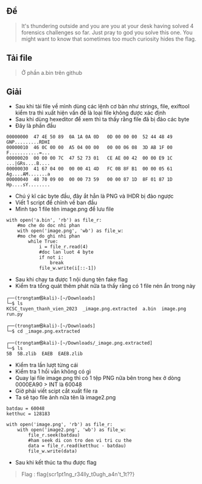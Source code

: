 ## Đề 
> It's thundering outside and you are you at your desk having solved 4 forensics challenges so far. Just pray to god you solve this one. You might want to know that sometimes too much curiosity hides the flag.
## Tải file 
> Ở phần a.bin trên github
## Giải 
- Sau khi tải file về mình dùng các lệnh cơ bản như strings, file, exiftool kiểm tra thì xuất hiện vấn đề là loại file không được xác định
- Sau khi dùng hexeditor để xem thì ta thấy rằng file đã bị đảo các byte 
- Đây là phần đầu
```text
00000000  47 4E 50 89  0A 1A 0A 0D   0D 00 00 00  52 44 48 49                                                                                          GNP.........RDHI
00000010  46 0C 00 00  A5 04 00 00   00 00 06 08  3D AB 1F 00                                                                                          F...........=...
00000020  00 00 00 7C  47 52 73 01   CE AE 00 42  00 00 E9 1C                                                                                          ...|GRs....B....
00000030  41 67 04 00  00 00 41 4D   FC 0B 8F B1  00 00 05 61                                                                                          Ag....AM.......a
00000040  48 70 09 00  00 00 73 59   00 00 87 1D  8F 01 87 1D                                                                                          Hp....sY........
```
- Chú ý kĩ các byte đầu, đây ắt hẳn là PNG và IHDR bị đảo ngược
- Viết 1 script để chỉnh về ban đầu 
- Mình tạo 1 file tên image.png để lưu file 
```text
with open('a.bin', 'rb') as file_r:
	#mo che do doc nhi phan
	with open('image.png', 'wb') as file_w:
	#mo che do ghi nhi phan
		while True:
			i = file_r.read(4)
			#doc lan luot 4 byte
			if not i:
				break
			file_w.write(i[::-1])
```
- Sau khi chạy ta được 1 nội dung tên fake flag
- Kiểm tra tổng quát thêm phát nữa ta thấy rằng có 1 file nén ẩn trong này 
```text
┌──(trongtam㉿kali)-[~/Downloads]
└─$ ls
KCSC_tuyen_thanh_vien_2023  _image.png.extracted  a.bin  image.png  run.py
                                                                                                                                                                       
┌──(trongtam㉿kali)-[~/Downloads]
└─$ cd _image.png.extracted 
                                                                                                                                                                       
┌──(trongtam㉿kali)-[~/Downloads/_image.png.extracted]
└─$ ls
5B  5B.zlib  EAEB  EAEB.zlib                          
````
- Kiểm tra lần lượt từng cái 
- Kiểm tra 1 hồi vẫn không có gì 
- Quay lại file image.png thì có 1 tệp PNG nữa bên trong hex ở dòng 0000EA90 > INT là 60048
- Giờ phải viết scipt cắt xuất file ra
- Ta sẽ tạo file ảnh nữa tên là image2.png
```text
batdau = 60048
ketthuc = 128183

with open('image.png', 'rb') as file_r:
	with open('image2.png', 'wb') as file_w:
		file_r.seek(batdau)
		#ham seek di con tro den vi tri cu the
		data = file_r.read(ketthuc - batdau)
		file_w.write(data)
```
- Sau khi kết thúc ta thu được flag 
> Flag : flag{scr1pt1ng_r34lly_t0ugh_a4n't_1t??}


